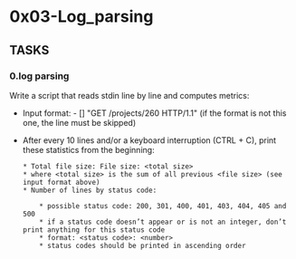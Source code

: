 # 0x03-Log_parsing

## TASKS
### 0.log parsing
Write a script that reads stdin line by line and computes metrics:
  * Input format: <IP Address> - [<date>] "GET /projects/260 HTTP/1.1" <status code> <file size> (if the format is not this one, the line must be skipped)
  * After every 10 lines and/or a keyboard interruption (CTRL + C), print these statistics from the beginning:

        * Total file size: File size: <total size>
        * where <total size> is the sum of all previous <file size> (see input format above)
        * Number of lines by status code:

            * possible status code: 200, 301, 400, 401, 403, 404, 405 and 500
            * if a status code doesn’t appear or is not an integer, don’t print anything for this status code
            * format: <status code>: <number>
            * status codes should be printed in ascending order
            
